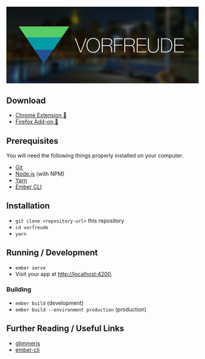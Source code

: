 ![Vorfreude](/marketing/logo.png?raw=true)

## Download

* [Chrome Extension 💾](https://chrome.google.com/webstore/detail/vorfreude/cfdbnmfofkfhbjlabopaepkfdbeajabd)
* [Firefox Add-on 💾](https://addons.mozilla.org/en-US/firefox/addon/vorfreude/?src=search)

## Prerequisites

You will need the following things properly installed on your computer.

* [Git](https://git-scm.com/)
* [Node.js](https://nodejs.org/) (with NPM)
* [Yarn](https://yarnpkg.com/en/)
* [Ember CLI](https://ember-cli.com/)

## Installation

* `git clone <repository-url>` this repository
* `cd vorfreude`
* `yarn`

## Running / Development

* `ember serve`
* Visit your app at [http://localhost:4200](http://localhost:4200).

### Building

* `ember build` (development)
* `ember build --environment production` (production)

## Further Reading / Useful Links

* [glimmerjs](http://github.com/tildeio/glimmer/)
* [ember-cli](https://ember-cli.com/)
